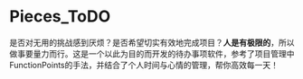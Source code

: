 # Pieces_ToDO
是否对无用的挑战感到厌烦？是否希望切实有效地完成项目？<b>人是有极限的</b>，所以做事要量力而行。这是一个以此为目的而开发的待办事项软件，参考了项目管理中FunctionPoints的手法，并结合了个人时间与心情的管理，帮你高效每一天！
